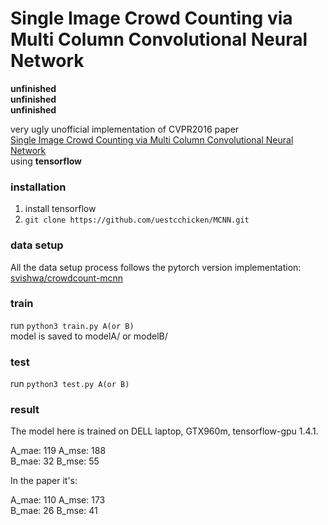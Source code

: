# Single Image Crowd Counting via Multi Column Convolutional Neural Network

**unfinished**  
**unfinished**  
**unfinished**

very ugly unofficial implementation of CVPR2016 paper  
[Single Image Crowd Counting via Multi Column Convolutional Neural Network](https://www.cv-foundation.org/openaccess/content_cvpr_2016/papers/Zhang_Single-Image_Crowd_Counting_CVPR_2016_paper.pdf)  
using **tensorflow**

### installation

1. install tensorflow
2. ```git clone https://github.com/uestcchicken/MCNN.git```

### data setup

All the data setup process follows the pytorch version implementation:   
[svishwa/crowdcount-mcnn](https://github.com/svishwa/crowdcount-mcnn#data-setup)

### train 

run ```python3 train.py A(or B)```  
model is saved to modelA/ or modelB/

### test 

run ```python3 test.py A(or B)```

### result

The model here is trained on DELL laptop, GTX960m, tensorflow-gpu 1.4.1.  

A_mae: 119 A_mse: 188  
B_mae: 32  B_mse: 55

In the paper it's:  

A_mae: 110 A_mse: 173  
B_mae: 26  B_mse: 41
